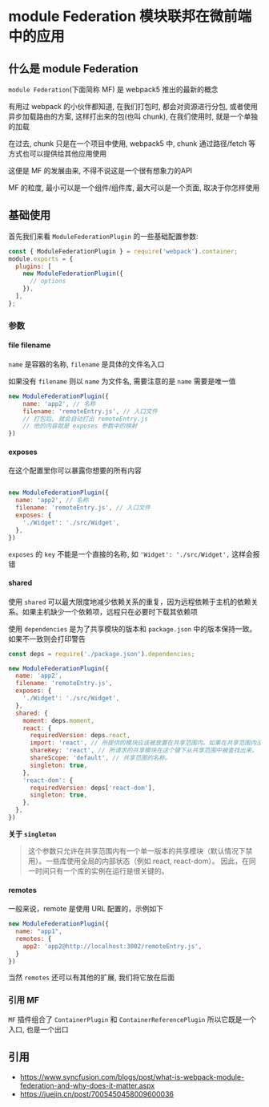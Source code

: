 # module Federation 模块联邦在微前端中的应用

## 什么是 module Federation

`module Federation`(下面简称 MF) 是 webpack5 推出的最新的概念

有用过 webpack 的小伙伴都知道, 在我们打包时, 都会对资源进行分包, 或者使用异步加载路由的方案,
这样打出来的包(也叫 chunk), 在我们使用时, 就是一个单独的加载

在过去, chunk 只是在一个项目中使用,  webpack5 中, chunk 通过路径/fetch 等方式也可以提供给其他应用使用

这便是 MF 的发展由来, 不得不说这是一个很有想象力的API

MF 的粒度, 最小可以是一个组件/组件库, 最大可以是一个页面, 取决于你怎样使用

## 基础使用

首先我们来看 `ModuleFederationPlugin` 的一些基础配置参数:

```js
const { ModuleFederationPlugin } = require('webpack').container;
module.exports = {
  plugins: [
    new ModuleFederationPlugin({
      // options
    }),
  ],
};
```

### 参数

#### file filename

`name` 是容器的名称, `filename` 是具体的文件名入口

如果没有 `filename` 则以 `name` 为文件名, 需要注意的是 `name` 需要是唯一值

```js
new ModuleFederationPlugin({
    name: 'app2', // 名称
    filename: 'remoteEntry.js', // 入口文件
    // 打包后, 就会自动打出 remoteEntry.js 
    // 他的内容就是 exposes 参数中的映射
})
```

#### exposes

在这个配置里你可以暴露你想要的所有内容

```js

new ModuleFederationPlugin({
  name: 'app2', // 名称
  filename: 'remoteEntry.js', // 入口文件
  exposes: {
    './Widget': './src/Widget',
  },
})
```

`exposes` 的 `key` 不能是一个直接的名称, 如 `'Widget': './src/Widget',` 这样会报错


#### shared

使用 `shared` 可以最大限度地减少依赖关系的重复，因为远程依赖于主机的依赖关系。如果主机缺少一个依赖项，远程只在必要时下载其依赖项

使用 `dependencies` 是为了共享模块的版本和 `package.json` 中的版本保持一致。如果不一致则会打印警告

```js
const deps = require('./package.json').dependencies;

new ModuleFederationPlugin({
  name: 'app2',
  filename: 'remoteEntry.js',
  exposes: {
    './Widget': './src/Widget',
  },
  shared: {
    moment: deps.moment,
    react: {
      requiredVersion: deps.react,
      import: 'react', // 所提供的模块应该被放置在共享范围内。如果在共享范围内没有找到共享模块或版本无效，这个提供的模块也作为后备模块。
      shareKey: 'react', // 所请求的共享模块在这个键下从共享范围中被查找出来。
      shareScope: 'default', // 共享范围的名称。
      singleton: true, 
    },
    'react-dom': {
      requiredVersion: deps['react-dom'],
      singleton: true,
    },
  },
})
```

**关于 `singleton`**

> 这个参数只允许在共享范围内有一个单一版本的共享模块（默认情况下禁用）。一些库使用全局的内部状态（例如 react, react-dom）。
> 因此，在同一时间只有一个库的实例在运行是很关键的。


#### remotes

一般来说，remote 是使用 URL 配置的，示例如下

```js
new ModuleFederationPlugin({
  name: "app1",
  remotes: {
    app2: 'app2@http://localhost:3002/remoteEntry.js',
  }
})
```

当然 `remotes` 还可以有其他的扩展, 我们将它放在后面

### 引用 MF

`MF` 插件组合了 `ContainerPlugin` 和 `ContainerReferencePlugin`
所以它既是一个入口, 也是一个出口




## 引用

- https://www.syncfusion.com/blogs/post/what-is-webpack-module-federation-and-why-does-it-matter.aspx
- https://juejin.cn/post/7005450458009600036
